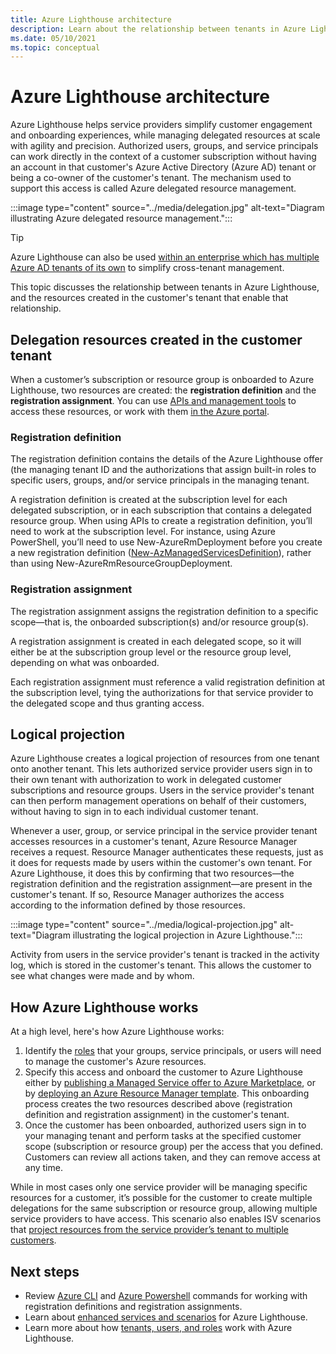 ```yaml
---
title: Azure Lighthouse architecture
description: Learn about the relationship between tenants in Azure Lighthouse, and the resources created in the customer's tenant that enable that relationship.
ms.date: 05/10/2021
ms.topic: conceptual
---
```


# Azure Lighthouse architecture

Azure Lighthouse helps service providers simplify customer engagement and onboarding experiences, while managing delegated resources at scale with agility and precision. Authorized users, groups, and service principals can work directly in the context of a customer subscription without having an account in that customer's Azure Active Directory (Azure AD) tenant or being a co-owner of the customer's tenant. The mechanism used to support this access is called Azure delegated resource management.

:::image type="content" source="../media/delegation.jpg" alt-text="Diagram illustrating Azure delegated resource management.":::

> [!TIP]
> Azure Lighthouse can also be used [within an enterprise which has multiple Azure AD tenants of its own](enterprise.md) to simplify cross-tenant management.

This topic discusses the relationship between tenants in Azure Lighthouse, and the resources created in the customer's tenant that enable that relationship.

## Delegation resources created in the customer tenant

When a customer’s subscription or resource group is onboarded to Azure Lighthouse, two resources are created: the **registration definition** and the **registration assignment**. You can use [APIs and management tools](cross-tenant-management-experience.md#apis-and-management-tool-support) to access these resources, or work with them [in the Azure portal](../how-to/view-manage-customers.md).

### Registration definition

The registration definition contains the details of the Azure Lighthouse offer (the managing tenant ID and the authorizations that assign built-in roles to specific users, groups, and/or service principals in the managing tenant.

A registration definition is created at the subscription level for each delegated subscription, or in each subscription that contains a delegated resource group. When using APIs to create a registration definition, you’ll need to work at the subscription level. For instance, using Azure PowerShell, you’ll need to use New-AzureRmDeployment before you create a new registration definition ([New-AzManagedServicesDefinition](/powershell/module/az.managedservices/new-azmanagedservicesdefinition)), rather than using New-AzureRmResourceGroupDeployment.

### Registration assignment

The registration assignment assigns the registration definition to a specific scope—that is, the onboarded subscription(s) and/or resource group(s).

A registration assignment is created in each delegated scope, so it will either be at the subscription group level or the resource group level, depending on what was onboarded.

Each registration assignment must reference a valid registration definition at the subscription level, tying the authorizations for that service provider to the delegated scope and thus granting access.

## Logical projection

Azure Lighthouse creates a logical projection of resources from one tenant onto another tenant. This lets authorized service provider users sign in to their own tenant with authorization to work in delegated customer subscriptions and resource groups. Users in the service provider's tenant can then perform management operations on behalf of their customers, without having to sign in to each individual customer tenant.

Whenever a user, group, or service principal in the service provider tenant accesses resources in a customer's tenant, Azure Resource Manager receives a request. Resource Manager authenticates these requests, just as it does for requests made by users within the customer's own tenant. For Azure Lighthouse, it does this by confirming that two resources—the registration definition and the registration assignment—are present in the customer's tenant. If so, Resource Manager authorizes the access according to the information defined by those resources.

:::image type="content" source="../media/logical-projection.jpg" alt-text="Diagram illustrating the logical projection in Azure Lighthouse.":::

Activity from users in the service provider's tenant is tracked in the activity log, which is stored in the customer's tenant. This allows the customer to see what changes were made and by whom.

## How Azure Lighthouse works

At a high level, here's how Azure Lighthouse works:

1. Identify the [roles](tenants-users-roles.md#role-support-for-azure-lighthouse) that your groups, service principals, or users will need to manage the customer's Azure resources.
2. Specify this access and onboard the customer to Azure Lighthouse either by [publishing a Managed Service offer to Azure Marketplace](../how-to/publish-managed-services-offers.md), or by [deploying an Azure Resource Manager template](../how-to/onboard-customer.md). This onboarding process creates the two resources described above (registration definition and registration assignment) in the customer's tenant.
3. Once the customer has been onboarded, authorized users sign in to your managing tenant and perform tasks at the specified customer scope (subscription or resource group) per the access that you defined. Customers can review all actions taken, and they can remove access at any time.

While in most cases only one service provider will be managing specific resources for a customer, it’s possible for the customer to create multiple delegations for the same subscription or resource group, allowing multiple service providers to have access. This scenario also enables ISV scenarios that [project resources from the service provider’s tenant to multiple customers](isv-scenarios.md#saas-based-multi-tenant-offerings).

## Next steps

- Review [Azure CLI](/cli/azure/managedservices/assignment) and [Azure Powershell](/powershell/module/az.managedservices/new-azmanagedservicesdefinition) commands for working with registration definitions and registration assignments.
- Learn about [enhanced services and scenarios](cross-tenant-management-experience.md#enhanced-services-and-scenarios) for Azure Lighthouse.
- Learn more about how [tenants, users, and roles](tenants-users-roles.md) work with Azure Lighthouse.
